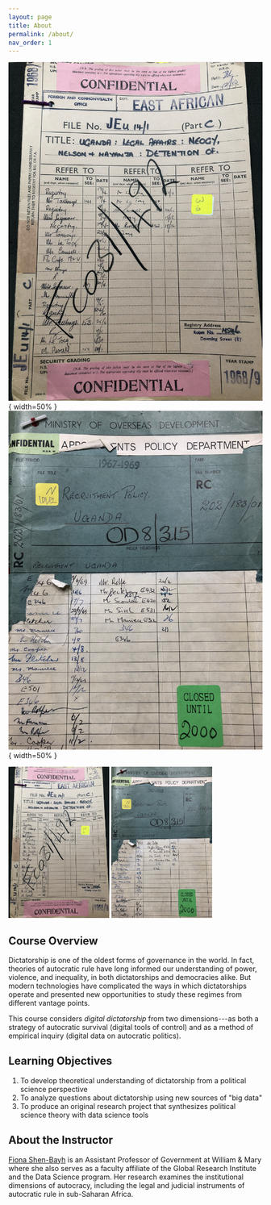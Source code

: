 ```yaml
---
layout: page
title: About
permalink: /about/
nav_order: 1
---
```


![](images/IMG_4205.JPG){ width=50% }
![](images/IMG_4191.JPG){ width=50% }

<img src="images/IMG_4205.JPG" width="200" height="300" />
<img src="images/IMG_4191.JPG" width="200" height="300" />

## Course Overview

Dictatorship is one of the oldest forms of governance in the world. In fact, theories of autocratic rule have long informed our understanding of power, violence, and inequality, in both dictatorships and democracies alike. But modern technologies have complicated the ways in which dictatorships operate and presented new opportunities to study these regimes from different vantage points. 

This course considers *digital dictatorship* from two dimensions---as both a strategy of autocratic survival (digital tools of control) and as a method of empirical inquiry (digital data on autocratic politics).

## Learning Objectives

1.	To develop theoretical understanding of dictatorship from a political science perspective
2.	To analyze questions about dictatorship using new sources of "big data"
3.	To produce an original research project that synthesizes political science theory with data science tools

## About the Instructor

[Fiona Shen-Bayh](https://www.fionashenbayh.com/) is an Assistant Professor of Government at William & Mary where she also serves as a faculty affiliate of the Global Research Institute and the Data Science program. Her research examines the institutional dimensions of autocracy, including the legal and judicial instruments of autocratic rule in sub-Saharan Africa.
